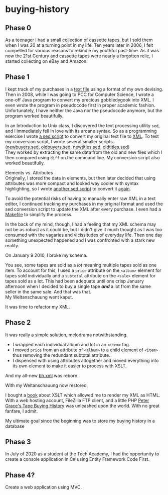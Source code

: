 # buying-history  
## Phase 0
As a teenager I had a small collection of cassette tapes, but I sold them when I was 20 at a turning point in my life. Ten years later in 2006, I felt compelled for various reasons to rekindle my youthful past-time. As it was now the 21st Century and cassette tapes were nearly a forgotten relic, I started collecting on eBay and Amazon.

## Phase 1
I kept track of my purchases in a [text file][2] using a format of my own devising. Then in 2008, while I was going to PCC for Computer Science, I wrote a one-off Java program to convert my precious gobbledygook into XML. I even wrote the program in pseudocode first in proper academic fashion. Unfortunately, I have neither the Java nor the pseudocode anymore, but the program worked beautifully. 

In an Introduction to Unix class, I discovered the text processing utility `sed`, and I immediately fell in love with its arcane syntax. So as a programming exercise I wrote [a sed script][3] to convert my original text file to [XML][4]. To test my conversion script, I wrote several smaller scripts.   
([newbuyers.sed](legacy_files/newbuyers.sed), [oldbuyers.sed](legacy_files/oldbuyers.sed), [newtitles.sed](legacy_files/newtitles.sed), [oldtitles.sed](legacy_files/oldtitles.sed))   
They worked by extracting the same data from the old and new files which I then compared using `diff` on the command line. My conversion script also worked beautifully.

Elements vs. Attributes   
Originally, I stored the data in elements, but then later decided that using attributes was more compact and looked way cooler with syntax highlighting, so I wrote [another sed script][5] to convert it [again][6].

To avoid the potential risks of having to manually enter raw XML in a text editor, I continued tracking my purchases in my original format and used the sed conversion script to update the XML after every purchase. I even had a [Makefile][7] to simplify the process. 

In the back of my mind, though, I had a feeling that my XML schema may not be as robust as it could be, but I didn't give it much thought as I was too consumed with the vagaries and vicissitudes of everyday life. Then one day something unexpected happened and I was confronted with a stark new reality.

On January 9 2010, I broke my schema.

You see, some tapes are sold as a *lot* meaning multiple tapes sold as one item. To account for this, I used a `price` attribute on the `<album>` element for tapes sold individually and a `subtotal` attribute on the `<sale>` element for tapes sold as a lot. This had been adequate until one crisp January afternoon when I decided to buy a single tape ***and*** a lot from the same seller in the same sale.  And that was that.   
My Weltanschauung went kaput.

It was time to refactor my XML.

## Phase 2

It was really a simple solution, melodrama notwithstanding.   
- I wrapped each individual album and lot in an `<item>` tag. 
- I moved `price` from an attribute of `<album>` to a child element of `<item>` thus removing the redundant subtotal attribute. 
- I dispensed with using attributes altogether and moved everything into its own element to make it easier to process with XSLT.

And my all-new [bh.xml][8] was reborn.

With my Weltanschauung now restored, 

I bought a [book][1] about XSLT which allowed me to render my XML as HTML. With a web hosting account, FileZilla FTP client, and a little PHP [Peter Grace's Tape Buying History][9] was unleashed upon the world. With no great fanfare, I admit.

My ultimate goal since the beginning was to store my buying history in a database

## Phase 3

In July of 2020 as a student at the Tech Academy, I had the opportunity to create a console application in C# using Entity Framework Code First. 

## Phase 4? 

Create a web application using MVC.


[1]: <https://www.amazon.com/XSLT-Working-Khun-Yee-Fung/dp/0201711036/> "XSLT: Working with XML and HTML by Khun Yee Fung" 
[2]: <legacy_files/Buyinghistory.txt> "Buyinghistory.txt"
[3]: <legacy_files/convertbh.sed1> "converbh.sed1"
[4]: <legacy_files/bh1.xml> "bh1.xml"
[5]: <legacy_files/convertbh.sed2> "converbh.sed2"
[6]: <legacy_files/bh.xml> "Buyinghistory in XML w/ attributes"
[7]: <legacy_files/Makefile> "Makefile"
[8]: <Buyinghistory.xml> "bh.xml"
[9]: <https://petergrace.site/buying-history/> "Peter Grace's Tape Buying History"
[10]: <legacy_files/albumsby> "Print albums by band"
